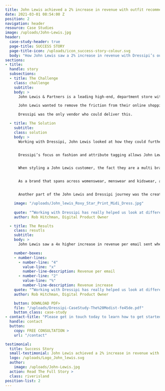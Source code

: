 ```yaml
---
title: John Lewis achieved a 2% increase in revenue with outfit recommendations
date: 2021-03-01 08:54:00 Z
position: 2
navigation: header
resource: Case Studies
image: /uploads/John-Lewis.jpg
header:
  case-study-header: true
  page-title: SUCCESS STORY
  page-title-icon: /uploads/icon_success-story-colour.svg
  body: "How John Lewis saw a 2% increase in revenue with Dressipi’s outfit recommendations"
sections:
- title: 
  handle: story
  subsections:
  - title: The Challenge
    class: challenge
    subtitle:
    body: >
      John Lewis & Partners is a leading high-end, department store with a large online presence and a number of retail stores operating across Great Britain. Generating over £3.5 billion in revenue across all categories, and over £1 billion in fashion alone, they recognised that fashion was a core area of focus. 

      John Lewis wanted to remove the friction from their online shopping journeys and create truly tailored one to one experiences for their frequent and loyal customers. They understood that styling and outfitting was really important when selling fashion and were looking for a solution that could deliver personalised outfits at scale, across womenswear, menswear and kidswear. 

      Dressipi was the only vendor who could deliver this. 

  - title: The Solution
    subtitle:
    class: solution
    body: >
      Working with Dressipi, John Lewis looked at how they could further optimise customers' existing core journeys and help them make the right purchase decisions by offering personalised outfits. 


      Dressipi’s focus on fashion and attribute tagging allows John Lewis to display multiple outfits per garment and by occasion whether that be ‘Casual’, ‘Creative Work’ or ‘Evening’, showing the versatility of the garment and inspiring the customer. Completely personalised to each and every customer, Dressipi creates up to 100 million outfits per night. No other vendor can do this.


      When styling a John Lewis customer, the fact they are a multi brand retailer with a diverse customer group had to be taken into account. Younger customers may favour brands such as Mango and will have different ideas on what a good evening look consists of compared to an older customer leaning towards Hush and L.K.Bennett as their preferred brands. This meant brand adjacency and sensitivities about how brands are shown together as well as inspirational brand discovery are important elements that have to be built into Dressipi recommendations.


      As a brand that spans across womenswear, menswear and kidswear, another key consideration were the differences between the sectors. For example, with kidswear you need to be less worried in terms of outfitting but you need to show the versatility of the garment so the customer knows they are getting the value for money. It is especially hard because kids grow up very fast so knowing it is more about the age of the child rather than the shape. With men, they are much more consistent when they buy clothes, outfits for them are about discoverability. Dressipi’s algorithms were able to cater to these hurdles.


      Another part of the John Lewis and Dressipi journey was the creation of a customer profile. Dressipi can provide personalisation for everyone but John Lewis chose to go a step further and to allow their customers to create a profile to get an even richer customer experience. It allows their customers to have their own personal style page with a place to view their outfits and recommendations.

    image: "/uploads/John_lewis_Roxy_Star_Print_Midi_Dress.jpg"
    
    quote: "“Working with Dressipi has really helped us look at different ways in how we can support our customers on the site and the different tactics that we can deploy to meet their needs. We are aspiring towards having the ability to influence customers and help facilitate their shopping journey from the point they arrive on the website all the way through to post checkout and then even beyond that with a follow up email as well. We are also looking at having a better understanding of the data we have on customers and how we can help tie that back into a more personalised journey.”"
    author: Rob Hitchman, Digital Product Owner

  - title: The Results
    class: resutls
    subtitle:
    body: >
      John Lewis saw a 4x higher increase in revenue per email sent when responding with personalised strategies overall. This was particularly notable with the most recent test on the outfit recommendations seeing a 2% increase in revenue - a significant uplift.

    number-boxes:
    - number-lines:
      - number-line: "4"
        value-line: "x"
        number-line-description: Revenue per email
      - number-line: "2"
        value-line: "%"
        number-line-description: Revenue increase
    quote: "“Working with Dressipi has really helped us look at different ways in how we can support our customers on the site and the different tactics that we can deploy to meet their needs. We are aspiring towards having the ability to influence customers and help facilitate their shopping journey from the point they arrive on the website all the way through to post checkout and then even beyond that with a follow up email as well. We are also looking at having a better understanding of the data we have on customers and how we can help tie that back into a more personalised journey.”"
    author: Rob Hitchman, Digital Product Owner

    button: DOWNLOAD PDF>
    file: "/uploads/Dressipi-CaseStudy-The%20Modist-fe45de.pdf"
    button_class: case-study
- contact-title: "Please get in touch today to learn how to get started on delivering truly personalised outfits at scale. In as little as two weeks, you’ll be inspiring your customers and delivering that much needed revenue increase to your brand."
  handle: contact
  button:
    copy: FREE CONSULTATION >
    url: "/contact"

testimonial:
  title: Success Story
  small-testimonial: John Lewis achieved a 2% increase in revenue with outfit recommendations
  logo: /uploads/Logo_John_lewis.svg
  author:
    image: /uploads/John-Lewis.jpg
  action: Read The Full Story >
  class: riverisland
position-list: 2
---
```

